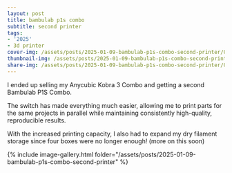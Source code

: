 ```yaml
---
layout: post
title: bambulab p1s combo
subtitle: second printer
tags:
- '2025'
- 3d printer
cover-img: /assets/posts/2025-01-09-bambulab-p1s-combo-second-printer/02.jpg
thumbnail-img: /assets/posts/2025-01-09-bambulab-p1s-combo-second-printer/01.jpg
share-img: /assets/posts/2025-01-09-bambulab-p1s-combo-second-printer/01.jpg
---
```


I ended up selling my Anycubic Kobra 3 Combo and getting a second Bambulab P1S Combo.

The switch has made everything much easier, allowing me to print parts for the same projects in parallel while maintaining consistently high-quality, reproducible results.

With the increased printing capacity, I also had to expand my dry filament storage since four boxes were no longer enough! (more on this soon)

{% include image-gallery.html folder="/assets/posts/2025-01-09-bambulab-p1s-combo-second-printer" %}
